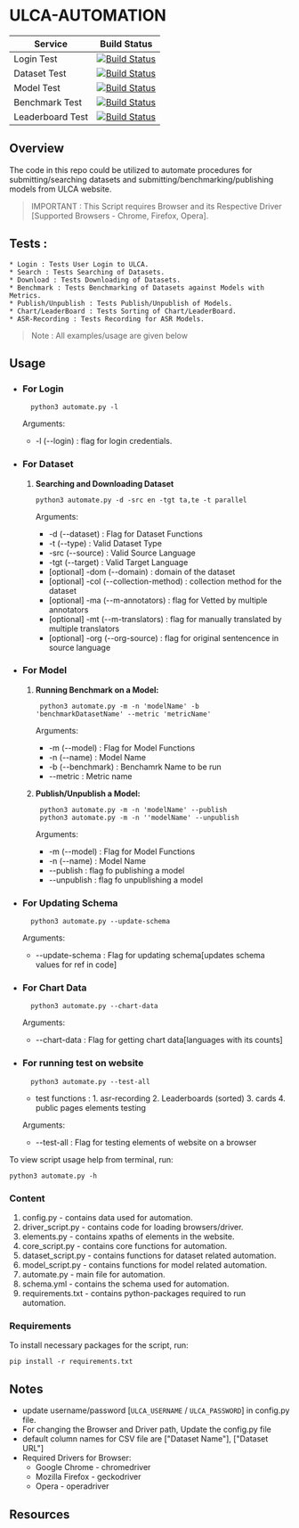 # ULCA-AUTOMATION


| Service | Build Status |
|---------| ----------- |
| Login Test  |  [![Build Status](https://jenkins.ulcacontrib.org/buildStatus/icon?job=ULCA%2Fdevelop%2Ftests%2Frun-tests)](https://jenkins.ulcacontrib.org/job/ULCA/job/develop/job/tests/job/model-tests/) |
| Dataset Test  |  [![Build Status](https://jenkins.ulcacontrib.org/buildStatus/icon?job=ULCA%2Fdevelop%2Ftests%2Frun-tests)](https://jenkins.ulcacontrib.org/job/ULCA/job/develop/job/tests/job/model-tests/) |
| Model Test  |  [![Build Status](https://jenkins.ulcacontrib.org/buildStatus/icon?job=ULCA%2Fdevelop%2Ftests%2Frun-tests)](https://jenkins.ulcacontrib.org/job/ULCA/job/develop/job/tests/job/model-tests/) |
| Benchmark Test  |  [![Build Status](https://jenkins.ulcacontrib.org/buildStatus/icon?job=ULCA%2Fdevelop%2Ftests%2Frun-tests)](https://jenkins.ulcacontrib.org/job/ULCA/job/develop/job/tests/job/model-tests/) |
| Leaderboard Test  |  [![Build Status](https://jenkins.ulcacontrib.org/buildStatus/icon?job=ULCA%2Fdevelop%2Ftests%2Frun-tests)](https://jenkins.ulcacontrib.org/job/ULCA/job/develop/job/tests/job/model-tests/) |


## Overview 

The code in this repo could be utilized to automate procedures for submitting/searching datasets and submitting/benchmarking/publishing models from ULCA website.

>IMPORTANT : This Script requires Browser and its Respective Driver [Supported Browsers - Chrome, Firefox, Opera].

## Tests :

    * Login : Tests User Login to ULCA.
    * Search : Tests Searching of Datasets.
    * Download : Tests Downloading of Datasets.  
    * Benchmark : Tests Benchmarking of Datasets against Models with Metrics.
    * Publish/Unpublish : Tests Publish/Unpublish of Models.
    * Chart/LeaderBoard : Tests Sorting of Chart/LeaderBoard.    
    * ASR-Recording : Tests Recording for ASR Models.  
    
>Note : All examples/usage are given below

## Usage

* ### For Login

        python3 automate.py -l

    Arguments:

    * -l    (--login) : flag for login credentials.

* ### For Dataset

     1. **Searching and Downloading Dataset**

            python3 automate.py -d -src en -tgt ta,te -t parallel

        Arguments:

        * -d (--dataset) : Flag for Dataset Functions
        * -t (--type) : Valid Dataset Type
        * -src (--source) : Valid Source Language
        * -tgt (--target) : Valid Target Language
        * [optional] -dom (--domain) : domain of the dataset
        * [optional] -col (--collection-method) : collection method for the dataset
        * [optional] -ma (--m-annotators) : flag for Vetted by multiple annotators
        * [optional] -mt (--m-translators) : flag for manually translated by multiple translators
        * [optional] -org (--org-source) : flag for original sentencence in source language

* ### For Model
  
    1. **Running Benchmark on a Model:**

            python3 automate.py -m -n 'modelName' -b 'benchmarkDatasetName' --metric 'metricName'

        Arguments:

        * -m (--model) : Flag for Model Functions
        * -n (--name) : Model Name
        * -b (--benchmark) : Benchamrk Name to be run
        * --metric  : Metric name

    2. **Publish/Unpublish a Model:**

            python3 automate.py -m -n 'modelName' --publish
            python3 automate.py -m -n ''modelName' --unpublish

        Arguments:

        * -m (--model) : Flag for Model Functions
        * -n (--name) : Model Name
        * --publish : flag fo publishing a model
        * --unpublish  : flag fo unpublishing a model

* ### For Updating Schema

        python3 automate.py --update-schema

    Arguments:

    * --update-schema : Flag for updating schema[updates schema values for ref in code] 

* ### For Chart Data

        python3 automate.py --chart-data

    Arguments:

    * --chart-data : Flag for getting chart data[languages with its counts] 

* ### For running test on website

        python3 automate.py --test-all
        
    * test functions : 
            1. asr-recording
            2. Leaderboards (sorted)
            3. cards
            4. public pages elements testing

    Arguments:

    * --test-all : Flag for testing elements of website on a browser 

To view script usage help from terminal, run:

    python3 automate.py -h

### Content

1. config.py - contains data used for automation.
2. driver_script.py - contains code for loading browsers/driver.
3. elements.py - contains xpaths of elements in the website.
4. core_script.py - contains core functions for automation.
5. dataset_script.py - contains functions for dataset related automation.
6. model_script.py - contains functions for model related automation.
7. automate.py - main file for automation.
8. schema.yml - contains the schema used for automation.
9. requirements.txt - contains python-packages required to run automation. 

### Requirements

To install necessary packages for the script, run:

    pip install -r requirements.txt

## Notes

- update username/password [`ULCA_USERNAME` / `ULCA_PASSWORD`] in config.py file.
- For changing the Browser and Driver path, Update the config.py file
- default column names for CSV file are ["Dataset Name"], ["Dataset URL"]
- Required Drivers for Browser:
    - Google Chrome - chromedriver
    - Mozilla Firefox - geckodriver
    - Opera - operadriver

## Resources

